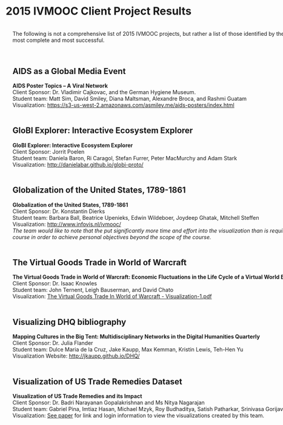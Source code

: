 <div id="middle" class="teaching">
<div><h1 style="margin-bottom:20px;">2015 IVMOOC Client Project Results</h1></div>

<div id="container" style="float:left; margin-left:18px; margin-bottom:25px; width:865px;">

<p>The following is not a comprehensive list of 2015 IVMOOC projects, but rather a list of those identified by the instructors as the most complete and most successful.</p>
<br>

<h2>AIDS as a Global Media Event</h2>
<p><b>AIDS Poster Topics – A Viral Network</b><br>
Client Sponsor: Dr. Vladimir Cajkovac, and the German Hygiene Museum.<br>
Student team: Matt Sim, David Smiley, Diana Maltsman, Alexandre Broca, and Rashmi Guatam<br>
Visualization: <a href="https://s3-us-west-2.amazonaws.com/asmiley.me/aids-posters/index.html" target="_blank">https://s3-us-west-2.amazonaws.com/asmiley.me/aids-posters/index.html</a>
<br><br>

<h2>GloBI Explorer: Interactive Ecosystem Explorer</h2>
<p><b>GloBI Explorer: Interactive Ecosystem Explorer</b><br>
Client Sponsor: Jorrit Poelen<br>
Student team: Daniela Baron, Ri Caragol, Stefan Furrer, Peter MacMurchy and Adam Stark<br>
Visualization: <a href="http://danielabar.github.io/globi-proto/" target="_blank">http://danielabar.github.io/globi-proto/</a>
<br><br>

<h2>Globalization of the United States, 1789-1861</h2>
<p><b>Globalization of the United States, 1789-1861</b><br>
Client Sponsor: Dr. Konstantin Dierks<br>
Student team: Barbara Ball, Beatrice Upenieks, Edwin Wildeboer, Joydeep Ghatak, Mitchell Steffen<br>
Visualization: <a href="http://www.infovis.nl/ivmooc/" target="_blank">http://www.infovis.nl/ivmooc/</a><br>
<em>The team would like to note that the put significantly more time and effort into the visualization than is required by the IVMOOC course in order to achieve personal objectives beyond the scope of the course.</em>
<br><br>

<h2>The Virtual Goods Trade in World of Warcraft</h2>
<p><b>The Virtual Goods Trade in World of Warcraft: Economic Fluctuations in the Life Cycle of a Virtual World Expansion</b><br>
Client Sponsor: Dr. Isaac Knowles<br>
Student team: John Ternent, Leigh Bauserman, and David Chato<br>
Visualization: <a href="/docs/ivmooc/2015/The Virtual Goods Trade In World of Warcraft - Visualization-1.pdf" target="_blank">The Virtual Goods Trade In World of Warcraft - Visualization-1.pdf</a>
<br><br>

<h2>Visualizing DHQ bibliography</h2>
<p><b>Mapping Cultures in the Big Tent: Multidisciplinary Networks in the Digital Humanities Quarterly</b><br>
Client Sponsor: Dr. Julia Flander<br>
Student team: Dulce Maria de la Cruz, Jake Kaupp, Max Kemman, Kristin Lewis, Teh-Hen Yu<br>
Visualization Website: <a href="http://jkaupp.github.io/DHQ/" target="_blank">http://jkaupp.github.io/DHQ/</a>
<br><br>

<h2>Visualization of US Trade Remedies Dataset</h2>
<p><b>Visualization of US Trade Remedies and its Impact</b><br>
Client Sponsor: Dr. Badri Narayanan Gopalakrishnan and Ms Nitya Nagarajan<br>
Student team: Gabriel Pina, Imtiaz Hasan, Michael Mzyk, Roy Budhaditya, Satish Patharkar, Srinivasa Gorijavolu<br>
Visualization: <a href="/docs/ivmooc/2015/Visualization of US Trade Remedies and its Impact.pdf" target="_blank">See paper</a> for link and login information to view the visualizations created by this team.</p>

</div>
</div>